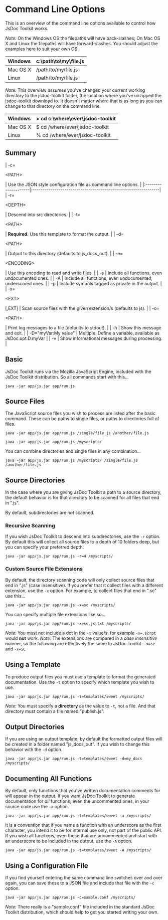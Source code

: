 # Command Line Options #

This is an overview of the command line options available to control how JsDoc Toolkit works.

_Note:_ On the Windows OS the filepaths will have back-slashes; On Mac OS X and Linux the filepaths will have forward-slashes. You should adjust the examples here to suit your own OS.

| Windows | c:\path\to\my\file.js |
|:--------|:----------------------|
| Mac OS X | /path/to/my/file.js |
| Linux | /path/to/my/file.js |

_Note:_ This overview assumes you've changed your current working directory to the jsdoc-toolkit folder, the location where you've unzipped the jsdoc-toolkit download to. It doesn't matter where that is as long as you can change to that directory on the command line.

| Windows | > cd c:\where\ever\jsdoc-toolkit |
|:--------|:---------------------------------|
| Mac OS X | $ cd /where/ever/jsdoc-toolkit |
| Linux | % cd /where/ever/jsdoc-toolkit |

## Summary ##

| -c=

&lt;PATH&gt;

 | Use the JSON style configuration file as command line options. |
|:--------------------|:---------------------------------------------------------------|
| -r=

&lt;DEPTH&gt;

 | Descend into src directories. |
| -t=

&lt;PATH&gt;

 | **Required.** Use this template to format the output. |
| -d=

&lt;PATH&gt;

 | Output to this directory (defaults to js\_docs\_out). |
| -e=

&lt;ENCODING&gt;

 | Use this encoding to read and write files. |
| -a | Include all functions, even undocumented ones. |
| -A | Include all functions, even undocumented, underscored ones. |
| -p | Include symbols tagged as private in the output. |
| -x=

&lt;EXT&gt;

[,EXT] | Scan source files with the given extension/s (defaults to js). |
| -o=

&lt;PATH&gt;

 | Print log messages to a file (defaults to stdout). |
| -h | Show this message and exit. |
| -D="myVar:My value" | Multiple. Define a variable, available as JsDoc.opt.D.myVar |
| -v | Show informational messages during processing. |

## Basic ##

JsDoc Toolkit runs via the Mozilla JavaScript Engine, included with the JsDoc Toolkit distribution. So all commands start with this...

```
java -jar app/js.jar app/run.js
```

## Source Files ##

The JavaScript source files you wish to process are listed after the basic command. These can be paths to single files, or paths to directories full of files.

```
java -jar app/js.jar app/run.js /single/file.js /another/file.js
```

```
java -jar app/js.jar app/run.js /myscripts/
```

You can combine directories and single files in any combination...
```
java -jar app/js.jar app/run.js /myscripts/ /single/file.js /another/file.js
```

## Source Directories ##

In the case where you are giving JsDoc Toolkit a path to a source directory, the default behavior is for that directory to be scanned for all files that end in ".js".

By default, subdirectories are _not_ scanned.

### Recursive Scanning ###

If you wish JsDoc Toolkit to descend into subdirectories, use the `-r` option. By default this will collect all source files to a depth of 10 folders deep, but you can specify your preferred depth.

```
java -jar app/js.jar app/run.js -r=4 /myscripts/
```

### Custom Source File Extensions ###

By default, the directory scanning code will only collect source files that end in ".js" (case insensitive). If you prefer that it collect files with a different extension, use the `-x` option. For example, to collect files that end in ".sc" use this...

```
java -jar app/js.jar app/run.js -x=sc /myscripts/
```

You can specify multiple file extensions like so...

```
java -jar app/js.jar app/run.js -x=sc,js,txt /myscripts/
```

_Note:_ You must not include a dot in the `-x` value/s, for example `-x=.scrpt` would **not** work.
_Note:_ The extensions are compared in a _case insensitive_ manner, so the following are effectively the same to JsDoc Toolkit: `-x=sc` and `-x=SC`

## Using a Template ##

To produce output files you must use a template to format the generated documentation. Use the `-t` option to specify which template you wish to use.

```
java -jar app/js.jar app/run.js -t=templates/sweet /myscripts/
```

_Note:_ You must specify a **directory** as the value to `-t`, not a file. And that directory must contain a file named "publish.js".

## Output Directories ##

If you are using an output template, by default the formatted output files will be created in a folder named "js\_docs\_out". If you wish to change this behavior with the `-d` option.

```
java -jar app/js.jar app/run.js -t=templates/sweet -d=my_docs /myscripts/
```

## Documenting All Functions ##

By default, only functions that you've written documentation comments for will appear in the output. If you want JsDoc Toolkit to generate documentation for _all_ functions, even the uncommented ones, in your source code use the `-a` option.

```
java -jar app/js.jar app/run.js -t=templates/sweet -a /myscripts/
```

It is a convention that if you name a function with an underscore as the first character, you intend it to be for internal use only, not part of the public API. If you wish all functions, even those that are uncommented and start with an underscore to be included in the output, use the `-A` option.

```
java -jar app/js.jar app/run.js -t=templates/sweet -A /myscripts/
```

## Using a Configuration File ##

If you find yourself entering the same command line switches over and over again, you can save these to a JSON file and include that file with the `-c` option.

```
java -jar app/js.jar app/run.js -c=sample.conf /myscripts/
```

_Note:_ There really is a "sample.conf" file included in the standard JsDoc Toolkit distribution, which should help to get you started writing your own.